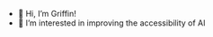 - 👋 Hi, I’m Griffin!
- 👀 I’m interested in improving the accessibility of AI

<!---
Viou/Viou is a ✨ special ✨ repository because its `README.md` (this file) appears on your GitHub profile.
You can click the Preview link to take a look at your changes.
--->
